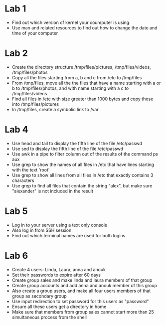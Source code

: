 # Lab 1
* Find out which version of kernel your coumputer is using.
* Use man and related resources to find out how to change the date and time of your computer

# Lab 2
* Create the directory structure /tmp/files/pictures, /tmp/files/videos, /tmp/files/photos
* Copy all the files starting from a, b and c from /etc to /tmp/files
* From /tmp/files, move all the the files that have a name starting with a or b to /tmp/files/photos, and with name starting with a c  to /tmp/files/videos
* Find all files in /etc with size greater than 1000 bytes and copy those into /tmp/files/pictures
* In /tmp/files, create a symbolic link to /var

# Lab 4
* Use head and tail to display the fifth line of the file /etc/passwd
* Use sed to display the fifth line of the file /etc/passwd
* Use awk in a pipe to filter column out of the results of the command ps aux
* Use grep to show the names of all files in /etc that have lines starting with the text 'root'
* Use grep to show all lines from all files in /etc that exactly contains 3 characters
* Use grep to find all files that contain the string "alex", but make sure "alexander" is not included in the result

# Lab 5
* Log in to your server using a text only console
* Also log in from SSH session
* Find out which terminal names are used for both logins

# Lab 6
* Create 4 users: Linda, Laura, anna and anouk
* Set their passwords to expire after 60 days
* Create group sales and make linda and laura members of that group
* Create group accounts and add anna and anouk member of this group
* Also create a group users, and make all four users members of that group as secondary group
* Use input redirection to set password for this users as "password"
* Ensure all these users get a directory in home
* Make sure that members from group sales cannot start more than 25 simultaneous process from the shell


